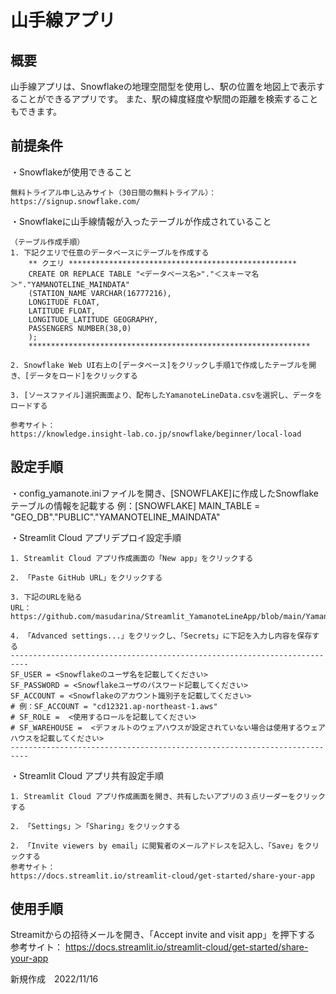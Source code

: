 
# 山手線アプリ

## 概要

山手線アプリは、Snowflakeの地理空間型を使用し、駅の位置を地図上で表示することができるアプリです。
また、駅の緯度経度や駅間の距離を検索することもできます。

## 前提条件

・Snowflakeが使用できること

	無料トライアル申し込みサイト（30日間の無料トライアル）：
	https://signup.snowflake.com/
	
・Snowflakeに山手線情報が入ったテーブルが作成されていること

	（テーブル作成手順）
	1. 下記クエリで任意のデータベースにテーブルを作成する
		** クエリ ***************************************************
		CREATE OR REPLACE TABLE "<データベース名>"."＜スキーマ名＞"."YAMANOTELINE_MAINDATA"
		(STATION_NAME VARCHAR(16777216), 
		LONGITUDE FLOAT,
		LATITUDE FLOAT,
		LONGITUDE_LATITUDE GEOGRAPHY,
		PASSENGERS NUMBER(38,0)
		);
		***************************************************************

	2. Snowflake Web UI右上の[データベース]をクリックし手順1で作成したテーブルを開き、[データをロード]をクリックする
	
	3. [ソースファイル]選択画面より、配布したYamanoteLineData.csvを選択し、データをロードする

	参考サイト：
	https://knowledge.insight-lab.co.jp/snowflake/beginner/local-load

## 設定手順
・config_yamanote.iniファイルを開き、[SNOWFLAKE]に作成したSnowflakeテーブルの情報を記載する
	例：[SNOWFLAKE]
		MAIN_TABLE = "GEO_DB"."PUBLIC"."YAMANOTELINE_MAINDATA"

・Streamlit Cloud アプリデプロイ設定手順

	1. Streamlit Cloud アプリ作成画面の「New app」をクリックする

	2. 「Paste GitHub URL」をクリックする

	3. 下記のURLを貼る
	URL：
	https://github.com/masudarina/Streamlit_YamanoteLineApp/blob/main/YamanoteLineApp.py

	4. 「Advanced settings...」をクリックし、「Secrets」に下記を入力し内容を保存する
	--------------------------------------------------------------------------
	SF_USER = <Snowflakeのユーザ名を記載してください>
	SF_PASSWORD = <Snowflakeユーザのパスワード記載してください>
	SF_ACCOUNT = <Snowflakeのアカウント識別子を記載してください>
	# 例：SF_ACCOUNT = "cd12321.ap-northeast-1.aws"
	# SF_ROLE =  <使用するロールを記載してください>
	# SF_WAREHOUSE =  <デフォルトのウェアハウスが設定されていない場合は使用するウェアハウスを記載してください>
	--------------------------------------------------------------------------

・Streamlit Cloud アプリ共有設定手順

	1. Streamlit Cloud アプリ作成画面を開き、共有したいアプリの３点リーダーをクリックする

	2. 「Settings」＞「Sharing」をクリックする

	2. 「Invite viewers by email」に閲覧者のメールアドレスを記入し、「Save」をクリックする
	参考サイト：
	https://docs.streamlit.io/streamlit-cloud/get-started/share-your-app

## 使用手順

Streamitからの招待メールを開き、「Accept invite and visit app」を押下する
	参考サイト：
	https://docs.streamlit.io/streamlit-cloud/get-started/share-your-app

新規作成　2022/11/16
